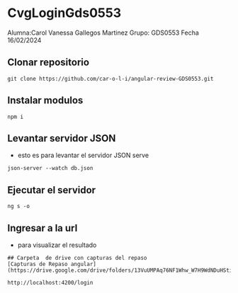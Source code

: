 # CvgLoginGds0553
Alumna:Carol Vanessa Gallegos Martinez
Grupo: GDS0553
Fecha 16/02/2024
## Clonar repositorio
```
git clone https://github.com/car-o-l-i/angular-review-GDS0553.git
```
## Instalar modulos 
```
npm i
```
## Levantar servidor JSON
* esto es para levantar el servidor JSON serve
```
json-server --watch db.json
```
## Ejecutar el servidor 
```
ng s -o
```
## Ingresar a la url
* para visualizar el resultado
```
## Carpeta  de drive con capturas del repaso
[Capturas de Repaso angular](https://drive.google.com/drive/folders/13VuUMPAq76NF1Whw_W7H9WdNDuHSti6n)

http://localhost:4200/login
```




